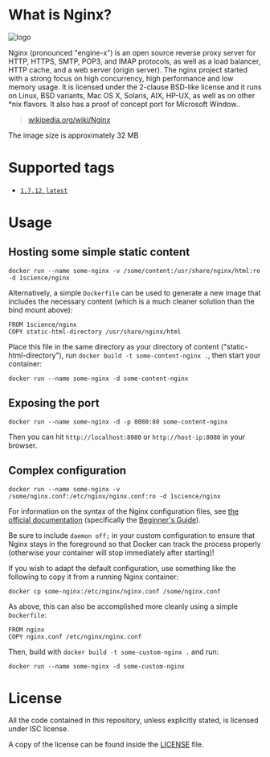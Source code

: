 
# What is Nginx?

![logo](https://raw.githubusercontent.com/docker-nginx/latest/logo.png)

Nginx (pronounced "engine-x") is an open source reverse proxy server for HTTP, HTTPS, SMTP, POP3, and IMAP protocols, as well as a load balancer, HTTP cache, and a web server (origin server). The nginx project started with a strong focus on high concurrency, high performance and low memory usage. It is licensed under the 2-clause BSD-like license and it runs on Linux, BSD variants, Mac OS X, Solaris, AIX, HP-UX, as well as on other *nix flavors. It also has a proof of concept port for Microsoft Window..

> [wikipedia.org/wiki/Nginx](https://en.wikipedia.org/wiki/Nginx)

The image size is approximately 32 MB

# Supported tags

-	[ `1.7.12`, `latest`](https://github.com/1science/docker-nginx/tree/1.7.12)

# Usage

## Hosting some simple static content

```
docker run --name some-nginx -v /some/content:/usr/share/nginx/html:ro -d 1science/nginx
```

Alternatively, a simple `Dockerfile` can be used to generate a new image that includes the necessary content (which is a much cleaner solution than the bind mount above):

```
FROM 1science/nginx
COPY static-html-directory /usr/share/nginx/html
```

Place this file in the same directory as your directory of content ("static-html-directory"), run `docker build -t some-content-nginx .`, then start your container:

```
docker run --name some-nginx -d some-content-nginx
```

## Exposing the port

```
docker run --name some-nginx -d -p 8080:80 some-content-nginx
```

Then you can hit `http://localhost:8080` or `http://host-ip:8080` in your browser.

## Complex configuration

```
docker run --name some-nginx -v /some/nginx.conf:/etc/nginx/nginx.conf:ro -d 1science/nginx
```

For information on the syntax of the Nginx configuration files, see [the official documentation](http://nginx.org/en/docs/) (specifically the [Beginner's Guide](http://nginx.org/en/docs/beginners_guide.html#conf_structure)).

Be sure to include `daemon off;` in your custom configuration to ensure that Nginx stays in the foreground so that Docker can track the process properly (otherwise your container will stop immediately after starting)!

If you wish to adapt the default configuration, use something like the following to copy it from a running Nginx container:

```
docker cp some-nginx:/etc/nginx/nginx.conf /some/nginx.conf
```

As above, this can also be accomplished more cleanly using a simple `Dockerfile`:

```
FROM nginx
COPY nginx.conf /etc/nginx/nginx.conf
```

Then, build with `docker build -t some-custom-nginx .` and run:

```
docker run --name some-nginx -d some-custom-nginx
```

# License

All the code contained in this repository, unless explicitly stated, is
licensed under ISC license.

A copy of the license can be found inside the [LICENSE](LICENSE) file.